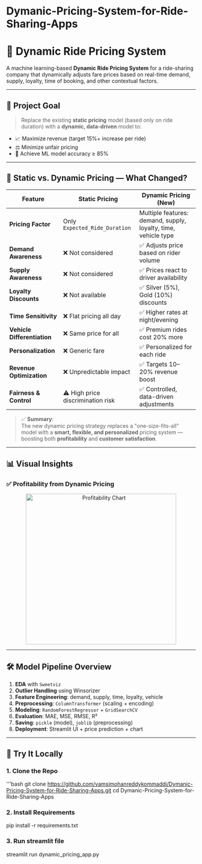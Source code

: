 # Dymanic-Pricing-System-for-Ride-Sharing-Apps

# 🚕 Dynamic Ride Pricing System

A machine learning-based **Dynamic Ride Pricing System** for a ride-sharing company that dynamically adjusts fare prices based on real-time demand, supply, loyalty, time of booking, and other contextual factors.

---

## 🎯 Project Goal

> Replace the existing **static pricing** model (based only on ride duration) with a **dynamic, data-driven** model to:
- 📈 Maximize revenue (target 15%+ increase per ride)
- ⚖️ Minimize unfair pricing
- 🤖 Achieve ML model accuracy ≥ 85%

---

## 🔁 Static vs. Dynamic Pricing — What Changed?

| Feature                    | **Static Pricing**                        | **Dynamic Pricing (New)**                                       |
|----------------------------|-------------------------------------------|------------------------------------------------------------------|
| **Pricing Factor**         | Only `Expected_Ride_Duration`            | Multiple features: demand, supply, loyalty, time, vehicle type  |
| **Demand Awareness**       | ❌ Not considered                        | ✅ Adjusts price based on rider volume                          |
| **Supply Awareness**       | ❌ Not considered                        | ✅ Prices react to driver availability                         |
| **Loyalty Discounts**      | ❌ Not available                         | ✅ Silver (5%), Gold (10%) discounts                           |
| **Time Sensitivity**       | ❌ Flat pricing all day                  | ✅ Higher rates at night/evening                               |
| **Vehicle Differentiation**| ❌ Same price for all                    | ✅ Premium rides cost 20% more                                 |
| **Personalization**        | ❌ Generic fare                         | ✅ Personalized for each ride                                 |
| **Revenue Optimization**   | ❌ Unpredictable impact                  | ✅ Targets 10–20% revenue boost                                |
| **Fairness & Control**     | ⚠️ High price discrimination risk       | ✅ Controlled, data-driven adjustments                         |

> ✅ **Summary**:  
The new dynamic pricing strategy replaces a "one-size-fits-all" model with a **smart, flexible, and personalized** pricing system — boosting both **profitability** and **customer satisfaction**.

---

## 📊 Visual Insights

### ✅ Profitability from Dynamic Pricing

<p align="center">
  <img src="D:\Dynamic Pricing strategy\profit-chart.png" alt="Profitability Chart" width="400"/>
</p>

---

## 🛠 Model Pipeline Overview

1. **EDA** with `Sweetviz`
2. **Outlier Handling** using Winsorizer
3. **Feature Engineering**: demand, supply, time, loyalty, vehicle
4. **Preprocessing**: `ColumnTransformer` (scaling + encoding)
5. **Modeling**: `RandomForestRegressor` + `GridSearchCV`
6. **Evaluation**: MAE, MSE, RMSE, R²
7. **Saving**: `pickle` (model), `joblib` (preprocessing)
8. **Deployment**: Streamlit UI + price prediction + chart

---

## 🚀 Try It Locally

### 1. Clone the Repo
'''bash
git clone https://github.com/vamsimohanreddykommaddi/Dymanic-Pricing-System-for-Ride-Sharing-Apps.git
cd Dymanic-Pricing-System-for-Ride-Sharing-Apps

### 2. Install Requirements
pip install -r requirements.txt

### 3. Run streamlit file
streamlit run dynamic_pricing_app.py
